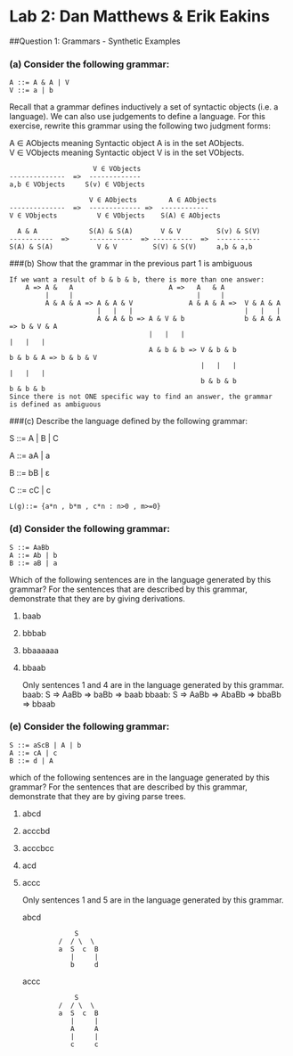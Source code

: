 # Lab 2: Dan Matthews & Erik Eakins

##Question 1: Grammars - Synthetic Examples

### (a) Consider the following grammar:

	A ::= A & A | V
	V ::= a | b

Recall that a grammar defines inductively a set of syntactic objects 
(i.e. a language).  We can also use judgements to define a language.
For this exercise, rewrite this grammar using the following two judgment forms:

A ∈ AObjects meaning Syntactic object A is in the set AObjects.
<br>V ∈ VObjects meaning Syntactic object V is in the set VObjects.

						 V ∈ VObjects	 
	-------------- 	=>	-------------	
	a,b ∈ VObjects	   S(v) ∈ VObjects

						V ∈ AObjects	    A ∈ AObjects
	--------------  =>  ------------- =>  ------------
	V ∈ VObjects		  V ∈ VObjects	  S(A) ∈ AObjects

	  A & A   			S(A) & S(A)  	  V & V 		S(v) & S(V)
	-----------  =>     -----------  => ----------  =>  -----------
	S(A) & S(A)           V & V  		S(V) & S(V)     a,b & a,b

###(b) Show that the grammar in the previous part 1 is ambiguous

	If we want a result of b & b & b, there is more than one answer:
		A => A &   A  						A =>   A   & A
			 |     |							   |     |
			 A & A & A => A & A & V  			 A & A & A =>  V & A & A
			 		  	  |   |   |					           |   |   |	
			 		      A & A & b => A & V & b	 		   b & A & A => b & V & A	
			 		      			   |   |   |							|   |   |
			 		      			   A & b & b => V & b & b   			b & b & A => b & b & V
			 		      			   				|   |   |                            |   |   |
			 		      			   				b & b & b               			 b & b & b
	Since there is not ONE specific way to find an answer, the grammar
	is defined as ambiguous

###(c) Describe the language defined by the following grammar:
	
S ::= A | B | C

A ::= aA | a

B ::= bB | ε

C ::= cC | c
	
	L(g)::= {a*n , b*m , c*n : n>0 , m>=0} 

### (d) Consider the following grammar:

	S ::= AaBb
	A ::= Ab | b
	B ::= aB | a

Which of the following sentences are in the language generated by this
grammar? For the sentences that are described by this grammar, demonstrate
that they are by giving derivations.

1) baab<br>
2) bbbab<br>
3) bbaaaaaa<br>
4) bbaab<br>

	Only sentences 1 and 4 are in the language generated by this grammar.
	baab: S => AaBb => baBb => baab
	bbaab: S => AaBb => AbaBb => bbaBb => bbaab

### (e) Consider the following grammar:

	S ::= aScB | A | b
	A ::= cA | c
	B ::= d | A

which of the following sentences are in the language generated by this grammar?
For the sentences that are described by this grammar, demonstrate that
they are by giving parse trees.

1) abcd <br>
2) acccbd <br>
3) acccbcc <br>
4) acd <br>
5) accc <br>

	Only sentences 1 and 5 are in the language generated by this grammar.

	abcd
					
					S
				/  / \  \
			    a  S  c  B
			       |     |
			       b     d
	accc
					
					S
				/  / \  \
				a  S  c  B
				   |     |
				   A     A
				   |     |
				   c     c


